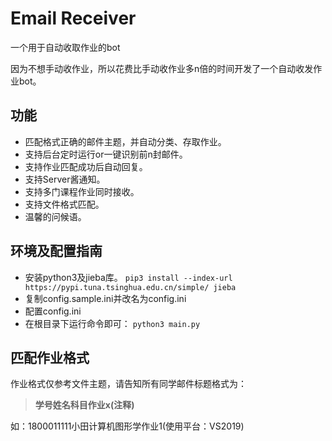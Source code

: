# Email Receiver
一个用于自动收取作业的bot

因为不想手动收作业，所以花费比手动收作业多n倍的时间开发了一个自动收发作业bot。

## 功能

- 匹配格式正确的邮件主题，并自动分类、存取作业。
- 支持后台定时运行or一键识别前n封邮件。
- 支持作业匹配成功后自动回复。
- 支持Server酱通知。
- 支持多门课程作业同时接收。
- 支持文件格式匹配。
- 温馨的问候语。

## 环境及配置指南
- 安装python3及jieba库。
`pip3 install --index-url https://pypi.tuna.tsinghua.edu.cn/simple/ jieba`
- 复制config.sample.ini并改名为config.ini
- 配置config.ini
- 在根目录下运行命令即可：
`python3 main.py`


## 匹配作业格式

作业格式仅参考文件主题，请告知所有同学邮件标题格式为：

> **学号姓名科目作业x(注释)**

如：1800011111小田计算机图形学作业1(使用平台：VS2019)